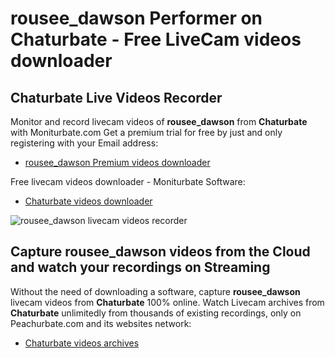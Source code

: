 # rousee_dawson Performer on Chaturbate - Free LiveCam videos downloader

## Chaturbate Live Videos Recorder

Monitor and record livecam videos of **rousee_dawson** from **Chaturbate** with Moniturbate.com
Get a premium trial for free by just and only registering with your Email address:
* [rousee_dawson Premium videos downloader](https://moniturbate.com/request-demo-licence-key.html)

Free livecam videos downloader - Moniturbate Software:
* [Chaturbate videos downloader](https://moniturbate.com/moniturbate-download-software.html)

![rousee_dawson livecam videos recorder](https://peachurnet.com/templates/moniturbate-software.png)


## Capture rousee_dawson videos from the Cloud and watch your recordings on Streaming

Without the need of downloading a software, capture **rousee_dawson** livecam videos from **Chaturbate** 100% online.
Watch Livecam archives from **Chaturbate** unlimitedly from thousands of existing recordings, only on Peachurbate.com and its websites network:
* [Chaturbate videos archives](https://peachurnet.com/)